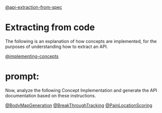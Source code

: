 [@api-extraction-from-spec](api-extraction-from-spec.md)

# Extracting from code

The following is an explanation of how concepts are implemented, for the purposes of understanding how to extract an API.

[@implementing-concepts](../background/implementing-concepts.md)

# prompt: 

Now, analyze the following Concept Implementation and generate the API documentation based on these instructions.

[@BodyMapGeneration](../../src/concepts/BodyMapGeneration/BodyMapGeneration.ts)
[@BreakThroughTracking](../../src/concepts/BreakThroughTracking/BreakThroughTrackingConcept.ts)
[@PainLocationScoring](../../src/concepts/PainLocationScoring/PainLocationScoringConcept.ts)